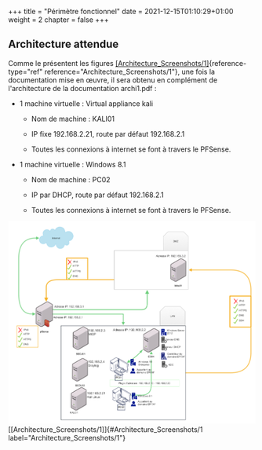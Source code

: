 +++
title = "Périmètre fonctionnel"
date = 2021-12-15T01:10:29+01:00
weight = 2
chapter = false
+++


## Architecture attendue

Comme le présentent les figures
[\[Architecture_Screenshots/1\]](/Archi2/#Architecture_Screenshots/1){reference-type="ref"
reference="Architecture_Screenshots/1"}, une fois la documentation mise
en œuvre, il sera obtenu en complément de l'architecture de la
documentation archi1.pdf :

-   1 machine virtuelle : Virtual appliance kali

    -   Nom de machine : KALI01

    -   IP fixe 192.168.2.21, route par défaut 192.168.2.1

    -   Toutes les connexions à internet se font à travers le PFSense.

-   1 machine virtuelle : Windows 8.1

    -   Nom de machine : PC02

    -   IP par DHCP, route par défaut 192.168.2.1

    -   Toutes les connexions à internet se font à travers le PFSense.


![image](/Archi2/Architecture_Screenshots/Archi2_dm6.jpeg)
[\[Architecture_Screenshots/1\]]{#Architecture_Screenshots/1
label="Architecture_Screenshots/1"}

